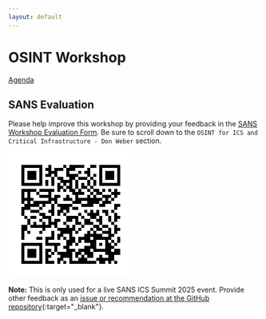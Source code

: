 ```yaml
---
layout: default
---
```


# OSINT Workshop
[Agenda](./index.md)

## SANS Evaluation

Please help improve this workshop by providing your feedback in the [SANS Workshop Evaluation Form](https://survey.sans.org/jfe/form/SV_882HNlbo8h3Hyya?Q_CHL=qr). Be sure to scroll down to the `OSINT for ICS and Critical Infrastructure - Don Weber` section.

![SANS Workshop Evaluation Form](./img/workshop_evals.png)

**Note:** This is only used for a live SANS ICS Summit 2025 event. Provide other feedback as an [issue or recommendation at the GitHub repository](https://github.com/cutaway-security/ics-summit-2025-osint-workshop){:target="_blank"}.
